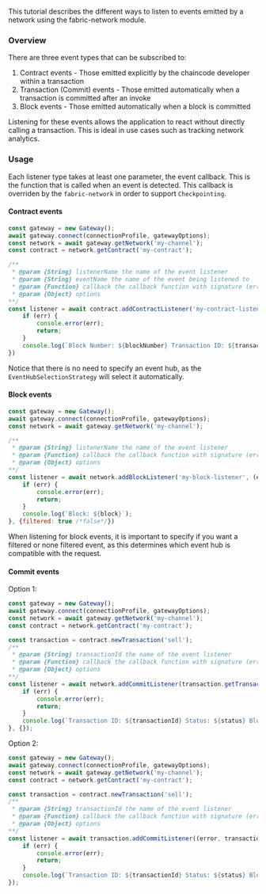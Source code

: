 This tutorial describes the different ways to listen to events emitted by a network using the fabric-network module.

### Overview

There are three event types that can be subscribed to:
1. Contract events - Those emitted explicitly by the chaincode developer within a transaction
2. Transaction (Commit) events - Those emitted automatically when a transaction is committed after an invoke
3. Block events - Those emitted automatically when a block is committed

Listening for these events allows the application to react without directly calling a transaction. This is ideal in use cases such as tracking network analytics.

### Usage

Each listener type takes at least one parameter, the event callback. This is the function that is called when an event is detected. This callback is overriden by the `fabric-network` in order to support `Checkpointing`. 

#### Contract events

```javascript
const gateway = new Gateway();
await gateway.connect(connectionProfile, gatewayOptions);
const network = await gateway.getNetwork('my-channel');
const contract = network.getContract('my-contract');

/**
 * @param {String} listenerName the name of the event listener
 * @param {String} eventName the name of the event being listened to
 * @param {Function} callback the callback function with signature (error, event, blockNumber, transactionId, status)
 * @param {Object} options
**/
const listener = await contract.addContractListener('my-contract-listener', 'sale', (error, event, blockNumber, transactionId, status) => {
	if (err) {
		console.error(err);
		return;
	}
	console.log(`Block Number: ${blockNumber} Transaction ID: ${transactionId} Status: ${status}`);
})
```
Notice that there is no need to specify an event hub, as the `EventHubSelectionStrategy` will select it automatically.

#### Block events

```javascript
const gateway = new Gateway();
await gateway.connect(connectionProfile, gatewayOptions);
const network = await gateway.getNetwork('my-channel');

/**
 * @param {String} listenerName the name of the event listener
 * @param {Function} callback the callback function with signature (error, blockNumber, transactionId, status)
 * @param {Object} options
**/
const listener = await network.addBlockListener('my-block-listener', (error, block) => {
	if (err) {
		console.error(err);
		return;
	}
	console.log(`Block: ${block}`);
}, {filtered: true /*false*/})
```
When listening for block events, it is important to specify if you want a filtered or none filtered event, as this determines which event hub is compatible with the request. 

#### Commit events

Option 1:
```javascript
const gateway = new Gateway();
await gateway.connect(connectionProfile, gatewayOptions);
const network = await gateway.getNetwork('my-channel');
const contract = network.getContract('my-contract');

const transaction = contract.newTransaction('sell');
/**
 * @param {String} transactionId the name of the event listener
 * @param {Function} callback the callback function with signature (error, transactionId, status, blockNumber)
 * @param {Object} options
**/
const listener = await network.addCommitListener(transaction.getTransactionID().getTransactionID(), (error, transactionId, status, blockNumber) => {
	if (err) {
		console.error(err);
		return;
	}
	console.log(`Transaction ID: ${transactionId} Status: ${status} Block number: ${blockNumber}`);
}, {}); 
```

Option 2:
```javascript
const gateway = new Gateway();
await gateway.connect(connectionProfile, gatewayOptions);
const network = await gateway.getNetwork('my-channel');
const contract = network.getContract('my-contract');

const transaction = contract.newTransaction('sell');
/**
 * @param {String} transactionId the name of the event listener
 * @param {Function} callback the callback function with signature (error, transactionId, status, blockNumber)
 * @param {Object} options
**/
const listener = await transaction.addCommitListener((error, transactionId, status, blockNumber) => {
	if (err) {
		console.error(err);
		return;
	}
	console.log(`Transaction ID: ${transactionId} Status: ${status} Block number: ${blockNumber}`);
}); 
```





